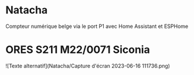 # Natacha
Compteur numérique belge via le port P1 avec Home Assistant et ESPHome

# ORES S211 M22/0071 Siconia
![Texte alternatif](Natacha/Capture d'écran 2023-06-16 111736.png)
